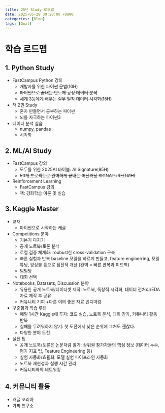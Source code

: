 ```yaml
---
title: 25년 Study 로드맵
date: 2025-05-28 00:20:00 +0900
categories: [Blog]
tags: [Goal]
---
```


# 학습 로드맵
## 1. Python Study 
- FastCampus Python 강의 
    + 개발자를 위한 파이썬 문법(10H)
    + ~~파이썬으로 끝내는 반도체 공정 데이터 분석~~
    + ~~세계 3등에게 배우는 실무 밀착 데이터 시각화(15H)~~
- 책 2권 Study 
    + 혼자 만들면서 공부하는 파이썬
    + 뇌를 자극하는 파이썬3
- 데이터 분석 실습
    + numpy, pandas
    + 시각화 

## 2. ML/AI Study
- FastCampus 강의 
    + 모두를 위한 2025AI 바이블: AI Signature(95H)
    + ~~50개 프로젝트로 완벽하게 끝내는 머신러닝 SIGNATURE(141H)~~
- Reinforcement Learning 
    + FastCampus 강의 
    + 책: 강화학습 이론 및 실습 

## 3. Kaggle Master
- 교재
    +  파이썬으로 시작하는 캐글
- Competitions 분야 
    + 기본기 다지기
    + 공개 노트북/토론 분석
    + 로컬 검증 체계화: roubust한 cross-validation 구축
    + 빠른 실험과 반복 baseline 모델을 빠르게 만들고, feature enginerring, 모델 튜닝, 앙상블 등으로 점진적 개선 (완벽 < 빠른 반복과 피드백)
    + 팀빌딩
    + 대회 선택
- Notebooks, Datasets, Discussion 분야
    + 유용한 공개 노트북/데이터셋 제작: 노트북, 독창적 시각화, 데이터 전처리/EDA 자료 제작 후 공유
    + 커뮤니티 기여
    +다른 이의 좋은 자료 벤치마킹 
- 꾸준함과 학습 루틴
    + 매일 1시간 Kaggle에 투자: 코드 실습, 노트북 분석, 대회 참가, 커뮤니티 활동 반복
    + 실패를 두려워하지 않기: 첫 도전에서 낮은 순위에 그쳐도 괜찮다.
    + 다양한 분야 도전
- 실전 팁
    + 공개 노트북/토론은 논문처럼 읽기: 상위권 참가자들의 핵심 정보 (데이터 누수, 평가 지표 팁, Feature Engineering 등)
    + 실험 자동화/효율화: 모델 실험 파이프라인 자동화
    + 노트북 재현성과 실행 시간 관리
    + 커뮤니티와의 네트워킹 

 ## 4. 커뮤니티 활동 
- 캐글 코리아
- 가짜 연구소 